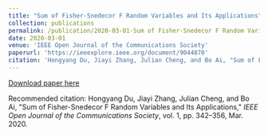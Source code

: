 ```yaml
---
title: "Sum of Fisher-Snedecor F Random Variables and Its Applications"
collection: publications
permalink: /publication/2020-03-01-Sum of Fisher-Snedecor F Random Variables and Its Applications
date: 2020-03-01
venue: 'IEEE Open Journal of the Communications Society'
paperurl: 'https://ieeexplore.ieee.org/document/9044870'
citation: 'Hongyang Du, Jiayi Zhang, Julian Cheng, and Bo Ai, "Sum of Fisher-Snedecor F Random Variables and Its Applications," <i>IEEE Open Journal of the Communications Society</i>, vol. 1, pp. 342–356, Mar. 2020.'
---
```


[Download paper here](http://academicpages.github.io/files/paper3.pdf)

Recommended citation: Hongyang Du, Jiayi Zhang, Julian Cheng, and Bo Ai, "Sum of Fisher-Snedecor F Random Variables and Its Applications," <i>IEEE Open Journal of the Communications Society</i>, vol. 1, pp. 342–356, Mar. 2020.